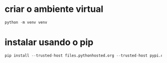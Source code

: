 # criar o ambiente virtual #

```py
python -m venv venv
```

# instalar usando o pip #
```py
pip install --trusted-host files.pythonhosted.org --trusted-host pypi.org --trusted-host pypi.python.org -r .\requirements.txt
```